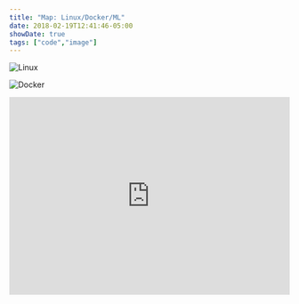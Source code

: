 ```yaml
---
title: "Map: Linux/Docker/ML"
date: 2018-02-19T12:41:46-05:00
showDate: true
tags: ["code","image"]
---
```



![Linux](/code/linuxMAP.png)

![Docker](/code/DockerMAP.png)



<iframe src="https://trinket.io/embed/python3/8f7e2e6009" width="100%" height="356" frameborder="0" marginwidth="0" marginheight="0" allowfullscreen></iframe>